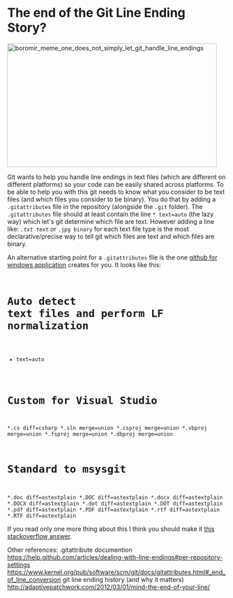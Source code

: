 # The end of the Git Line Ending Story?

<img class="alignnone size-full wp-image-385" alt="boromir_meme_one_does_not_simply_let_git_handle_line_endings" src="https://steen.hulthin.dk/blog/wp-content/uploads/2013/10/boromir_meme_one_does_not_simply_let_git_handle_line_endings.jpg" width="480" height="283" />

Git wants to help you handle line endings in text files (which are different on different platforms) so your code can be easily shared across platforms. To be able to help you with this git needs to know what you consider to be text files (and which files you consider to be binary). You do that by adding a <code>.gitattributes</code> file in the repository (alongside the <code>.git</code> folder). The <code>.gitattributes</code> file should at least contain the line <code>* text=auto</code> (the lazy way) which let's git determine which file are text. However adding a line like:
<code>*.txt text</code>
or
<code>*.jpg binary</code>
for each text file type is the most declarative/precise way to tell git which files are text and which files are binary.

An alternative starting point for a <code>.gitattributes</code> file is the one <a title="github for windows" href="http://windows.github.com/">github for windows application</a> creates for you. It looks like this:
<code>
# Auto detect text files and perform LF normalization
* text=auto
# Custom for Visual Studio
*.cs diff=csharp
*.sln merge=union
*.csproj merge=union
*.vbproj merge=union
*.fsproj merge=union
*.dbproj merge=union
# Standard to msysgit
*.doc diff=astextplain
*.DOC diff=astextplain
*.docx diff=astextplain
*.DOCX diff=astextplain
*.dot diff=astextplain
*.DOT diff=astextplain
*.pdf diff=astextplain
*.PDF diff=astextplain
*.rtf diff=astextplain
*.RTF diff=astextplain
</code>

If you read only one more thing about this I think you should make it <a title="stackoverflow answer on best strategy for line ending handling in git" href="http://stackoverflow.com/a/10855862/587279">this stackoverflow answer</a>.

Other references:
.gitattribute documention
<a href="https://help.github.com/articles/dealing-with-line-endings#per-repository-settings">https://help.github.com/articles/dealing-with-line-endings#per-repository-settings</a>
<a href="https://www.kernel.org/pub/software/scm/git/docs/gitattributes.html#_end_of_line_conversion">https://www.kernel.org/pub/software/scm/git/docs/gitattributes.html#_end_of_line_conversion</a>
git line ending history (and why it matters)
<a href="http://adaptivepatchwork.com/2012/03/01/mind-the-end-of-your-line/">http://adaptivepatchwork.com/2012/03/01/mind-the-end-of-your-line/</a>